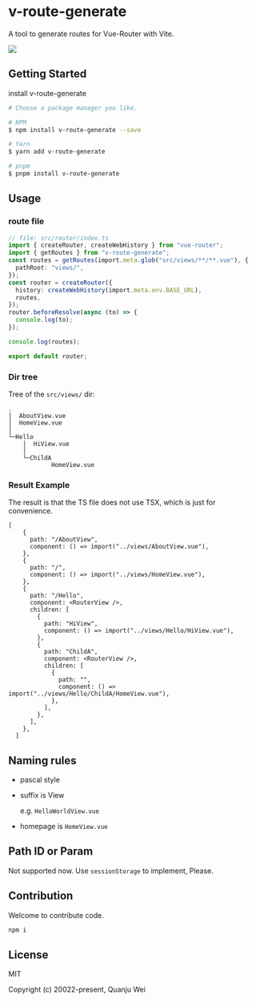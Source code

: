 

# v-route-generate

A tool to generate routes for Vue-Router with Vite.

<a href="https://www.npmjs.com/package/v-route-generate">
    <img src="https://img.shields.io/badge/npm-1.0.2-brightgreen">
</a>

## Getting Started

install v-route-generate

```sh
# Choose a package manager you like.

# NPM
$ npm install v-route-generate --save

# Yarn
$ yarn add v-route-generate

# pnpm
$ pnpm install v-route-generate
```

## Usage

### route file

```ts
// file: src/router/index.ts
import { createRouter, createWebHistory } from "vue-router";
import { getRoutes } from "v-route-generate";
const routes = getRoutes(import.meta.glob("src/views/**/**.vue"), {
  pathRoot: "views/",
});
const router = createRouter({
  history: createWebHistory(import.meta.env.BASE_URL),
  routes,
});
router.beforeResolve(async (to) => {
  console.log(to);
});

console.log(routes);

export default router;

```

### Dir tree

Tree of the `src/views/` dir:

```text
.
│  AboutView.vue
│  HomeView.vue
│  
└─Hello
    │  HiView.vue
    │  
    └─ChildA
            HomeView.vue
```
### Result Example

The result is that the TS file does not use TSX, which is just for convenience.

```tsx
[
    {
      path: "/AboutView",
      component: () => import("../views/AboutView.vue"),
    },
    {
      path: "/",
      component: () => import("../views/HomeView.vue"),
    },
    {
      path: "/Hello",
      component: <RouterView />,
      children: [
        {
          path: "HiView",
          component: () => import("../views/Hello/HiView.vue"),
        },
        {
          path: "ChildA",
          component: <RouterView />,
          children: [
            {
              path: "",
              component: () => import("../views/Hello/ChildA/HomeView.vue"),
            },
          ],
        },
      ],
    },
  ]
```

## Naming rules

- pascal style

- suffix is View

    e.g. `HelloWorldView.vue`

- homepage is `HomeView.vue`

## Path ID or Param

Not supported now. Use `sessionStorage` to implement, Please.
## Contribution

Welcome to contribute code.

```bash
npm i
```

## License

MIT

Copyright (c) 20022-present, Quanju Wei

